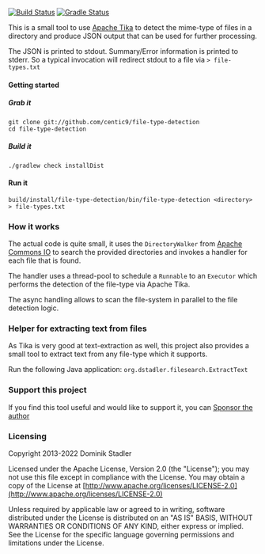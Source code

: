 [![Build Status](https://travis-ci.org/centic9/file-type-detection.svg)](https://travis-ci.org/centic9/file-type-detection) [![Gradle Status](https://gradleupdate.appspot.com/centic9/file-type-detection/status.svg?branch=master)](https://gradleupdate.appspot.com/centic9/file-type-detection/status)

This is a small tool to use [Apache Tika](http://tika.apache.org) to detect the mime-type of files in a
directory and produce JSON output that can be used for further processing.

The JSON is printed to stdout. Summary/Error information is printed to stderr.
So a typical invocation will redirect stdout to a file via `> file-types.txt`

#### Getting started

##### Grab it

    git clone git://github.com/centic9/file-type-detection
    cd file-type-detection

##### Build it

    ./gradlew check installDist

#### Run it

    build/install/file-type-detection/bin/file-type-detection <directory> > file-types.txt

### How it works

The actual code is quite small, it uses the `DirectoryWalker` from 
[Apache Commons IO](/https://commons.apache.org/proper/commons-io/) to
search the provided directories and invokes a handler for each file that is found.

The handler uses a thread-pool to schedule a `Runnable` to an `Executor` which performs the
detection of the file-type via Apache Tika. 

The async handling allows to scan the file-system in
parallel to the file detection logic.

### Helper for extracting text from files

As Tika is very good at text-extraction as well, this project also provides a small 
tool to extract text from any file-type which it supports.

Run the following Java application: `org.dstadler.filesearch.ExtractText`

### Support this project

If you find this tool useful and would like to support it, you can [Sponsor the author](https://github.com/sponsors/centic9)

### Licensing

   Copyright 2013-2022 Dominik Stadler

   Licensed under the Apache License, Version 2.0 (the "License");
   you may not use this file except in compliance with the License.
   You may obtain a copy of the License at [http://www.apache.org/licenses/LICENSE-2.0](http://www.apache.org/licenses/LICENSE-2.0)

   Unless required by applicable law or agreed to in writing, software
   distributed under the License is distributed on an "AS IS" BASIS,
   WITHOUT WARRANTIES OR CONDITIONS OF ANY KIND, either express or implied.
   See the License for the specific language governing permissions and
   limitations under the License.
